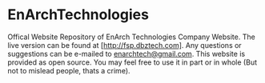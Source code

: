 EnArchTechnologies
==================

Offical Website Repository of EnArch Technologies Company Website. 
The live version can be found at [http://fsp.dbztech.com]. 
Any questions or suggestions can be e-mailed to enarchtech@gmail.com. This website is provided as open source. 
  You may feel free to use it in part or in whole (But not to mislead people, thats a crime).
